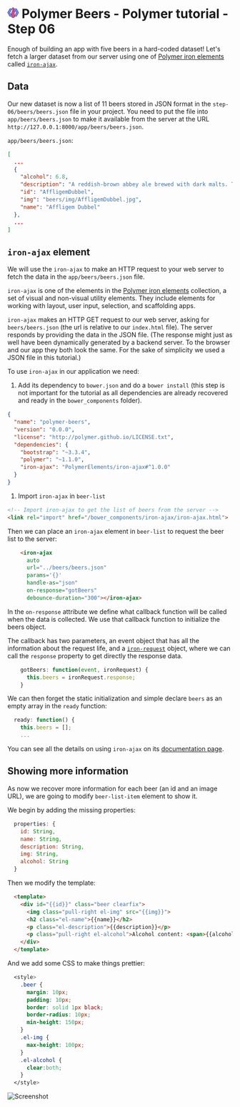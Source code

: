 # ![](/img/logo-25px.png) Polymer Beers - Polymer tutorial - Step 06

Enough of building an app with five beers in a hard-coded dataset! Let's fetch a larger dataset from our server using one of [Polymer iron elements](https://elements.polymer-project.org/browse?package=iron-elements) called [`iron-ajax`](https://elements.polymer-project.org/elements/iron-ajax).

## Data ##

Our new dataset is now a list of 11 beers stored in JSON format in the `step-06/beers/beers.json` file in your project. You need to put the file into `app/beers/beers.json` to make it available from the server at the URL `http://127.0.0.1:8000/app/beers/beers.json`.

`app/beers/beers.json`:

```json
[
  ...
  {
    "alcohol": 6.8,
    "description": "A reddish-brown abbey ale brewed with dark malts. The secondary fermentation gives a fruity aroma and a unique spicy character with a distinctive aftertaste. Secondary fermentation in the bottle.",
    "id": "AffligemDubbel",
    "img": "beers/img/AffligemDubbel.jpg",
    "name": "Affligem Dubbel"
  },
  ...
]
```

## `iron-ajax` element

We will use the `iron-ajax` to make an HTTP request to your web server to fetch the data in the `app/beers/beers.json` file.

`iron-ajax` is one of the elements in the [Polymer iron elements](https://elements.polymer-project.org/browse?package=iron-elements) collection, a set of visual and non-visual utility elements. They include elements for working with layout, user input, selection, and scaffolding apps.

`iron-ajax` makes an HTTP GET request to our web server, asking for `beers/beers.json` (the url is relative to our `index.html` file). The server responds by providing the data in the JSON file. (The response might just as well have been dynamically generated by a backend server. To the browser and our app they both look the same. For the sake of simplicity we used a JSON file in this tutorial.)

To use `iron-ajax` in our application we need:

1. Add its dependency to `bower.json` and do a `bower install` (this step is not important for the tutorial as all dependencies are already recovered and ready in the `bower_components` folder).

  ```JSON
  {
    "name": "polymer-beers",
    "version": "0.0.0",
    "license": "http://polymer.github.io/LICENSE.txt",
    "dependencies": {    
      "bootstrap": "~3.3.4",
      "polymer": "~1.1.0",
      "iron-ajax": "PolymerElements/iron-ajax#^1.0.0"
    }
  }
  ```

1. Import `iron-ajax` in `beer-list`

```html
<!-- Import iron-ajax to get the list of beers from the server -->
<link rel="import" href="/bower_components/iron-ajax/iron-ajax.html">
```

Then we can place an `iron-ajax` element in `beer-list` to request the beer list to the server:

```html
    <iron-ajax
      auto
      url="../beers/beers.json"
      params='{}'
      handle-as="json"
      on-response="gotBeers"
      debounce-duration="300"></iron-ajax>
```

In the `on-response` attribute we define what callback function will be called when the data is collected.
We use that callback function to initialize the beers object.

The callback has two parameters, an event object that has all the information about the request life, and a [`iron-request`](https://elements.polymer-project.org/elements/iron-ajax?active=iron-request) object, where we can call the `response` property to get directly the response data.

```javascript
    gotBeers: function(event, ironRequest) {
      this.beers = ironRequest.response;
    }
```

We can then forget the static initialization and simple declare `beers` as an empty array in the `ready` function:

```javascript
  ready: function() {
    this.beers = [];
    ...
```      


You can see all the details on using `iron-ajax` on its [documentation page](https://elements.polymer-project.org/elements/iron-ajax).

## Showing more information

As now we recover more information for each beer (an id and an image URL), we are going to modify `beer-list-item` element to show it.

We begin by adding the missing properties:

```javascript
  properties: {
    id: String,
    name: String,
    description: String,
    img: String,
    alcohol: String
  }
```

Then we modify the template:

```html
  <template>
    <div id="{{id}}" class="beer clearfix">
      <img class="pull-right el-img" src="{{img}}">
      <h2 class="el-name">{{name}}</h2>
      <p class="el-description">{{description}}</p>
      <p class="pull-right el-alcohol">Alcohol content: <span>{{alcohol}}</span>%</p>
    </div>
  </template>
```

And we add some CSS to make things prettier:

```css
  <style>
    .beer {
      margin: 10px;
      padding: 10px;
      border: solid 1px black;
      border-radius: 10px;
      min-height: 150px;
    }
    .el-img {
      max-height: 100px;
    }
    .el-alcohol {
      clear:both;
    }
  </style>
```


![Screenshot](/img/step-06_01.jpg)  
